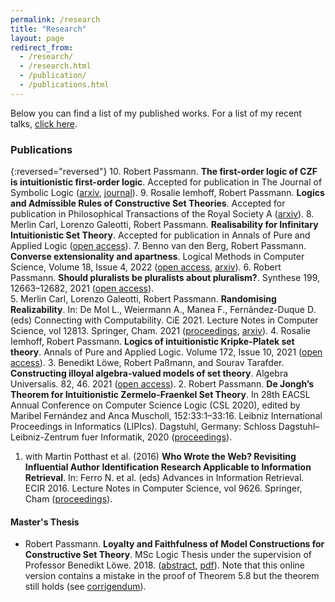 ```yaml
---
permalink: /research
title: "Research"
layout: page
redirect_from: 
  - /research/
  - /research.html
  - /publication/
  - /publications.html
---
```


Below you can find a list of my published works. For a list of my recent talks, [click here](https://www.robertpassmann.eu/talks).

### Publications

{:reversed="reversed"}
10. Robert Passmann. **The first-order logic of CZF is intuitionistic first-order logic**. Accepted for publication in The Journal of Symbolic Logic ([arxiv](https://arxiv.org/abs/2112.00486), [journal](https://www.doi.org/10.1017/jsl.2022.51)).
9. Rosalie Iemhoff, Robert Passmann. **Logics and Admissible Rules of Constructive Set Theories**. Accepted for publication in Philosophical Transactions of the Royal Society A ([arxiv](https://arxiv.org/abs/2212.03105)).
8. Merlin Carl, Lorenzo Galeotti, Robert Passmann. **Realisability for Infinitary Intuitionistic Set Theory**. Accepted for publication in Annals of Pure and Applied Logic ([open access](https://doi.org/10.1016/j.apal.2023.103259)).
7. Benno van den Berg, Robert Passmann. **Converse extensionality and apartness**. Logical Methods in Computer Science, Volume 18, Issue 4, 2022 ([open access](https://lmcs.episciences.org/10511), [arxiv](https://arxiv.org/abs/2103.14482)).
6. Robert Passmann. **Should pluralists be pluralists about pluralism?**. Synthese 199, 12663–12682, 2021 ([open access](https://doi.org/10.1007/s11229-021-03348-5)).  
5. Merlin Carl, Lorenzo Galeotti, Robert Passmann. **Randomising Realizability**. In: De Mol L., Weiermann A., Manea F., Fernández-Duque D. (eds) Connecting with Computability. CiE 2021. Lecture Notes in Computer Science, vol 12813. Springer, Cham. 2021 ([proceedings](https://doi.org/10.1007/978-3-030-80049-9_8), [arxiv](https://arxiv.org/abs/2101.12656)).
4. Rosalie Iemhoff, Robert Passmann. **Logics of intuitionistic Kripke-Platek set theory**. Annals of Pure and Applied Logic. Volume 172, Issue 10, 2021 ([open access](https://doi.org/10.1016/j.apal.2021.103014)).
3. Benedikt Löwe, Robert Paßmann, and Sourav Tarafder. **Constructing illoyal algebra-valued models of set theory**. Algebra Universalis. 82, 46. 2021 ([open access](https://doi.org/10.1007/s00012-021-00735-4)). 
2. Robert Passmann. **De Jongh’s Theorem for Intuitionistic Zermelo-Fraenkel Set Theory**. In 28th EACSL Annual Conference on Computer Science Logic (CSL 2020), edited by Maribel Fernández and Anca Muscholl, 152:33:1–33:16. Leibniz International Proceedings in Informatics (LIPIcs). Dagstuhl, Germany: Schloss Dagstuhl–Leibniz-Zentrum fuer Informatik, 2020 ([proceedings](https://doi.org/10.4230/LIPIcs.CSL.2020.33)).
1. with Martin Potthast et al. (2016) **Who Wrote the Web? Revisiting Influential Author Identification Research Applicable to Information Retrieval**. In: Ferro N. et al. (eds) Advances in Information Retrieval. ECIR 2016. Lecture Notes in Computer Science, vol 9626. Springer, Cham ([proceedings](https://link.springer.com/chapter/10.1007%2F978-3-319-30671-1_29)).


#### Master's Thesis
- Robert Passmann. **Loyalty and Faithfulness of Model Constructions for Constructive Set Theory**. MSc Logic Thesis under the supervision of Professor Benedikt Löwe. 2018. ([abstract](https://eprints.illc.uva.nl/1612/), [pdf](https://eprints.illc.uva.nl/1612/7/MoL-2018-03.text.pdf)). Note that this online version contains a mistake in the proof of Theorem 5.8 but the theorem still holds (see [corrigendum](https://www.robertpassmann.eu/files/corrigendum-thesis.pdf)).
